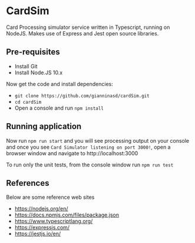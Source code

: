 # CardSim
Card Processing simulator service written in Typescript, running on NodeJS. Makes use of Express and Jest open source libraries.

## Pre-requisites
- Install Git
- Install Node.JS 10.x

Now get the code and install dependencies:
- `git clone https://github.com/gianninasd/cardSim.git`
- `cd cardSim`
- Open a console and run `npm install`

## Running application
Now run `npm run start` and you will see processing output on your console and once you see `Card Simulator listening on port 3000!`, open a browser window and navigate to http://localhost:3000

To run only the unit tests, from the console window run `npm run test`

## References
Below are some reference web sites
- https://nodejs.org/en/
- https://docs.npmjs.com/files/package.json
- https://www.typescriptlang.org/
- https://expressjs.com/
- https://jestjs.io/en/